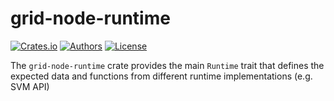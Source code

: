 # grid-node-runtime

[![Crates.io](https://img.shields.io/crates/v/grid-node-runtime.svg?color=0000FF)](https://crates.io/crates/grid-node-runtime)
[![Authors](https://img.shields.io/badge/authors-Sonic_Engineering-0000FF.svg)](https://sonic.game)
[![License](https://img.shields.io/badge/license-Apache%202.0-0000FF.svg)](./LICENSE.md)

The `grid-node-runtime` crate provides the main `Runtime` trait that defines the expected data and functions from different runtime implementations (e.g. SVM API)
